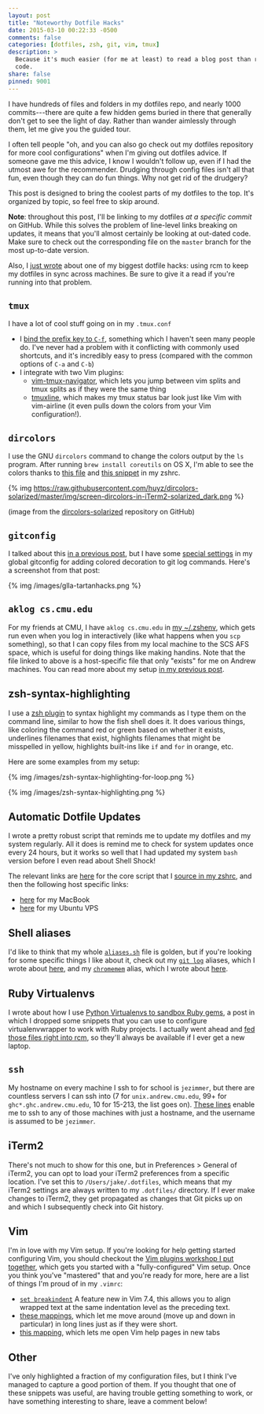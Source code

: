 ```yaml
---
layout: post
title: "Noteworthy Dotfile Hacks"
date: 2015-03-10 00:22:33 -0500
comments: false
categories: [dotfiles, zsh, git, vim, tmux]
description: >
  Because it's much easier (for me at least) to read a blog post than read the
  code.
share: false
pinned: 9001
---
```


I have hundreds of files and folders in my dotfiles repo, and nearly 1000
commits---there are quite a few hidden gems buried in there that generally don't
get to see the light of day. Rather than wander aimlessly through them, let me
give you the guided tour.

<!-- more -->

I often tell people "oh, and you can also go check out my dotfiles repository
for more cool configurations" when I'm giving out dotfiles advice. If someone
gave me this advice, I know I wouldn't follow up, even if I had the utmost awe
for the recommender. Drudging through config files isn't all that fun, even
though they can do fun things. Why not get rid of the drudgery?

This post is designed to bring the coolest parts of my dotfiles to the top. It's
organized by topic, so feel free to skip around.

__Note__: throughout this post, I'll be linking to my dotfiles _at a specific
commit_ on GitHub. While this solves the problem of line-level links breaking on
updates, it means that you'll almost certainly be looking at out-dated code.
Make sure to check out the corresponding file on the `master` branch for the
most up-to-date version.

Also, I [just wrote][modular] about one of my biggest dotfile hacks: using rcm
to keep my dotfiles in sync across machines. Be sure to give it a read if you're
running into that problem.

## `tmux`

I have a lot of cool stuff going on in my `.tmux.conf`

- I [bind the prefix key to `C-f`][tmux-prefix], something which I haven't seen
  many people do.  I've never had a problem with it conflicting with commonly
  used shortcuts, and it's incredibly easy to press (compared with the common
  options of `C-a` and `C-b`)
- I integrate with two Vim plugins:
  - [vim-tmux-navigator][vim-tmux-navigator], which lets you jump between vim
    splits and tmux splits as if they were the same thing
  - [tmuxline][tmuxline], which makes my tmux status bar look just like Vim with
    vim-airline (it even pulls down the colors from your Vim configuration!).

[tmux-prefix]: https://github.com/jez/dotfiles/blob/0ca7dfb042e8d0e6790e7142487812517b5a4209/tmux.conf#L1-L4
[vim-tmux-navigator]: https://github.com/jez/dotfiles/blob/0ca7dfb042e8d0e6790e7142487812517b5a4209/tmux.conf#L18-L27
[tmuxline]: https://github.com/jez/dotfiles/blob/0ca7dfb042e8d0e6790e7142487812517b5a4209/tmux.conf#L48-L49


## `dircolors`

I use the GNU `dircolors` command to change the colors output by the `ls`
program. After running `brew install coreutils` on OS X, I'm able to see the
colors thanks to [this file][dircolors] and [this snippet][gnubin] in my zshrc.

{% img https://raw.githubusercontent.com/huyz/dircolors-solarized/master/img/screen-dircolors-in-iTerm2-solarized_dark.png %}

(image from the [dircolors-solarized][dircolors-solarized] repository on GitHub)

[dircolors]: https://github.com/jez/dotfiles/blob/0ca7dfb042e8d0e6790e7142487812517b5a4209/dircolors
[gnubin]: https://github.com/jez/dotfiles/blob/0ca7dfb042e8d0e6790e7142487812517b5a4209/host-Jacobs-MacBook-Air/util/host.sh#L19-L21
[dircolors-solarized]: https://github.com/seebi/dircolors-solarized


## `gitconfig`

I talked about this [in a previous post][glla], but I have some [special
settings][decorate] in my global gitconfig for adding colored decoration to git
log commands. Here's a screenshot from that post:

{% img /images/glla-tartanhacks.png %}

[glla]: /2015/01/16/mastering-git-log-for-collaboration/
[decorate]: https://github.com/jez/dotfiles/blob/eba0202443de6bcc171dbe6bc133fa9fe02357f7/host-Jacobs-MacBook-Air/gitconfig#L20-L24

## `aklog cs.cmu.edu`

For my friends at CMU, I have `aklog cs.cmu.edu` in [my ~/.zshenv][cmu-zshenv],
which gets run even when you log in interactively (like what happens when you
`scp` something), so that I can copy files from my local machine to the SCS AFS
space, which is useful for doing things like making handins. Note that the file
linked to above is a host-specific file that only "exists" for me on Andrew
machines. You can read more about my setup [in my
previous post][modular].

[cmu-zshenv]: https://github.com/jez/dotfiles/blob/eba0202443de6bcc171dbe6bc133fa9fe02357f7/host-andrew/util/host.zshenv#L1
[modular]: /2015/03/09/getting-started-with-rcm/

## zsh-syntax-highlighting

I use a [zsh plugin][zsh-syntax] to syntax highlight my commands as I type them
on the command line, similar to how the fish shell does it. It does various
things, like coloring the command red or green based on whether it exists,
underlines filenames that exist, highlights filenames that might be misspelled
in yellow, highlights built-ins like `if` and `for` in orange, etc.

Here are some examples from my setup:

{% img /images/zsh-syntax-highlighting-for-loop.png %}

{% img /images/zsh-syntax-highlighting.png %}

[zsh-syntax]: https://github.com/jez/dotfiles/blob/eba0202443de6bcc171dbe6bc133fa9fe02357f7/util/misc.zsh#L79-L80

## Automatic Dotfile Updates

I wrote a pretty robust script that reminds me to update my dotfiles and my
system regularly. All it does is remind me to check for system updates once
every 24 hours, but it works so well that I had updated my system `bash` version
before I even read about Shell Shock!

The relevant links are [here][auto-update] for the core script that I [source in
my zshrc][update-zsh], and then the following host specific links:

- [here][update-mac] for my MacBook
- [here][update-ubuntu] for my Ubuntu VPS

[auto-update]: https://github.com/jez/dotfiles/blob/eba0202443de6bcc171dbe6bc133fa9fe02357f7/util/auto-update.sh
[update-zsh]: https://github.com/jez/dotfiles/blob/eba0202443de6bcc171dbe6bc133fa9fe02357f7/zshrc#L44-L45
[update-mac]: https://github.com/jez/dotfiles/blob/eba0202443de6bcc171dbe6bc133fa9fe02357f7/host-Jacobs-MacBook-Air/util/host.sh#L69-L86
[update-ubuntu]: https://github.com/jez/dotfiles/blob/eba0202443de6bcc171dbe6bc133fa9fe02357f7/host-ghost.zimmerman.io/util/host.sh#L24-L31


## Shell aliases

I'd like to think that my whole [`aliases.sh`][aliases] file is golden, but if
you're looking for some specific things I like about it, check out my [`git log`][glla-code]
aliases, which I wrote about [here][glla], and my [`chromemem`][chromemem-code] alias, which I wrote about [here][chromemem].

[aliases]: https://github.com/jez/dotfiles/blob/eba0202443de6bcc171dbe6bc133fa9fe02357f7/util/aliases.sh
[glla-code]: https://github.com/jez/dotfiles/blob/eba0202443de6bcc171dbe6bc133fa9fe02357f7/util/aliases.sh#L75-L86
[glla]: /2015/01/16/mastering-git-log-for-collaboration/
[chromemem-code]: https://github.com/jez/dotfiles/blob/eba0202443de6bcc171dbe6bc133fa9fe02357f7/util/aliases.sh#L44-L45
[chromemem]: /2014/12/29/google-chrome-a-memory-hog/


## Ruby Virtualenvs

I wrote about how I use [Python Virtualenvs to sandbox Ruby
gems][ruby-virtualenvs], a post in which I dropped some snippets that you can
use to configure virtualenvwrapper to work with Ruby projects. I actually went
ahead and [fed those files right into rcm][virtualenvs], so they'll always be available if I
ever get a new laptop.

[ruby-virtualenvs]: /2014/12/22/ruby-virtualenvs/
[virtualenvs]: https://github.com/jez/dotfiles/tree/eba0202443de6bcc171dbe6bc133fa9fe02357f7/host-Jacobs-MacBook-Air/virtualenvs


## `ssh`

My hostname on every machine I ssh to for school is `jezimmer`, but there are
countless servers I can ssh into (7 for `unix.andrew.cmu.edu`, 99+ for
`ghc*.ghc.andrew.cmu.edu`, 10 for 15-213, the list goes on). [These
lines][ssh-jezimmer] enable me to ssh to any of those machines with just a
hostname, and the username is assumed to be `jezimmer`.

[ssh-jezimmer]: https://github.com/jez/dotfiles/blob/eba0202443de6bcc171dbe6bc133fa9fe02357f7/host-Jacobs-MacBook-Air/ssh/config#L7-L19

## iTerm2

There's not much to show for this one, but in Preferences > General of iTerm2,
you can opt to load your iTerm2 preferences from a specific location. I've set
this to `/Users/jake/.dotfiles`, which means that my iTerm2 settings are always
written to my `.dotfiles/` directory. If I ever make changes to iTerm2, they get
propagated as changes that Git picks up on and which I subsequently check into
Git history.

## Vim

I'm in love with my Vim setup. If you're looking for help getting started
configuring Vim, you should checkout the [Vim plugins workshop I put
together][vim-as-an-ide], which gets you started with a "fully-configured" Vim
setup. Once you think you've "mastered" that and you're ready for more, here are
a list of things I'm proud of in my `.vimrc`:

- [`set breakindent`][breakindent] A feature new in Vim 7.4, this allows you to
  align wrapped text at the same indentation level as the preceding text.
- [these mappings][long-lines], which let me move around (move up and down in
  particular) in long lines just as if they were short.
- [this mapping][tab-help], which lets me open Vim help pages in new tabs

[vim-as-an-ide]: https://github.com/jez/vim-as-an-ide
[breakindent]: https://github.com/jez/dotfiles/blob/eba0202443de6bcc171dbe6bc133fa9fe02357f7/vimrc#L65-L67
[long-lines]: https://github.com/jez/dotfiles/blob/eba0202443de6bcc171dbe6bc133fa9fe02357f7/vimrc#L100-L106
[tab-help]: https://github.com/jez/dotfiles/blob/eba0202443de6bcc171dbe6bc133fa9fe02357f7/vimrc#L90-L91


## Other

I've only highlighted a fraction of my configuration files, but I think I've
managed to capture a good portion of them. If you thought that one of these
snippets was useful, are having trouble getting something to work, or have
something interesting to share, leave a comment below! 


